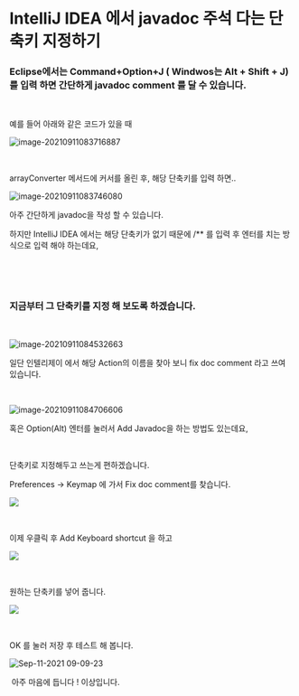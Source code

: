 # IntelliJ IDEA 에서 javadoc 주석 다는 단축키 지정하기



### Eclipse에서는 Command+Option+J ( Windwos는 Alt + Shift + J) 를 입력 하면 간단하게 javadoc comment 를 달 수 있습니다.

​	

예를 들어 아래와 같은 코드가 있을 때

![image-20210911083716887](https://raw.githubusercontent.com/Shane-Park/markdownBlog/master/devops/intelliJ/javadoc.assets/image-20210911083716887.webp)

​	

arrayConverter 메서드에 커서를 올린 후, 해당 단축키를 입력 하면..

![image-20210911083746080](https://raw.githubusercontent.com/Shane-Park/markdownBlog/master/devops/intelliJ/javadoc.assets/image-20210911083746080.webp)

아주 간단하게 javadoc을 작성 할 수 있습니다.

하지만 IntelliJ IDEA 에서는 해당 단축키가 없기 때문에 /** 를 입력 후 엔터를 치는 방식으로 입력 해야 하는데요,

​	

​	

### 지금부터 그 단축키를 지정 해 보도록 하겠습니다.

​		

![image-20210911084532663](https://raw.githubusercontent.com/Shane-Park/markdownBlog/master/devops/intelliJ/javadoc.assets/image-20210911084532663.webp)

일단 인텔리제이 에서 해당 Action의 이름을 찾아 보니 fix doc comment 라고 쓰여 있습니다.

​	

![image-20210911084706606](https://raw.githubusercontent.com/Shane-Park/markdownBlog/master/devops/intelliJ/javadoc.assets/image-20210911084706606.webp)

혹은 Option(Alt) 엔터를 눌러서 Add Javadoc을 하는 방법도 있는데요,

​	

단축키로 지정해두고 쓰는게 편하겠습니다.

Preferences -> Keymap 에 가서 Fix doc comment를 찾습니다.

![](https://raw.githubusercontent.com/Shane-Park/markdownBlog/master/devops/intelliJ/javadoc.assets/image-20210911090604334.webp)

​	

이제 우클릭 후 Add Keyboard shortcut 을 하고

![](https://raw.githubusercontent.com/Shane-Park/markdownBlog/master/devops/intelliJ/javadoc.assets/image-20210911090613861.webp)

​	

원하는 단축키를 넣어 줍니다.

![](https://raw.githubusercontent.com/Shane-Park/markdownBlog/master/devops/intelliJ/javadoc.assets/image-20210911090819086.webp)

​	

OK 를 눌러 저장 후 테스트 해 봅니다.

![Sep-11-2021 09-09-23](https://raw.githubusercontent.com/Shane-Park/markdownBlog/master/devops/intelliJ/javadoc.assets/ggif.webp)	

​	아주 마음에 듭니다 !  이상입니다.

